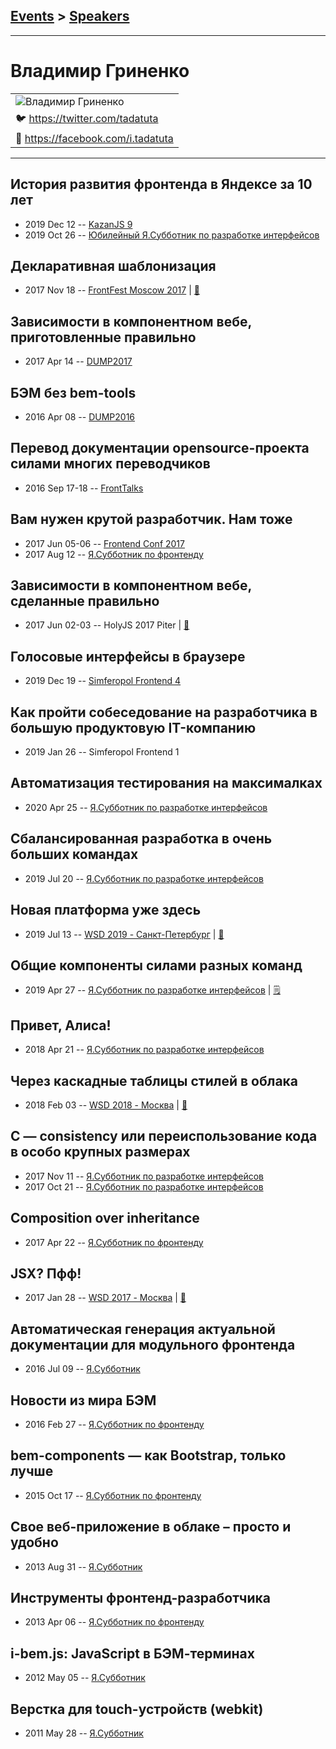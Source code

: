 ## [Events](../README.md) > [Speakers](../speakers.md)
---

# Владимир Гриненко

| |
| --- |
| ![Владимир Гриненко](https://avatars.io/twitter/tadatuta/large)
| :bird:  [https:&#x2F;&#x2F;twitter.com&#x2F;tadatuta](https://twitter.com/tadatuta)
| :blue_book:  [https:&#x2F;&#x2F;facebook.com&#x2F;i.tadatuta](https://facebook.com/i.tadatuta)

---
## История развития фронтенда в Яндексе за 10 лет
- 2019 Dec 12 -- [KazanJS 9](https://youtu.be/BRHpQzVeLV0)    
- 2019 Oct 26 -- [Юбилейный Я.Субботник по разработке интерфейсов](https://www.youtube.com/watch?v=CKbOHn1lJWw&t=713s)    
## Декларативная шаблонизация
- 2017 Nov 18 -- [FrontFest Moscow 2017](https://youtu.be/eFXkgRMynbA)  | [:notebook:](https://speakerdeck.com/frontfest/vladimir-grinienko)  
## Зависимости в компонентном вебе, приготовленные правильно
- 2017 Apr 14 -- [DUMP2017](https://www.youtube.com/watch?v=uXZfcfVlRso)    
## БЭМ без bem-tools
- 2016 Apr 08 -- [DUMP2016](https://www.youtube.com/watch?v=crw46fuxz38)    
## Перевод документации opensource-проекта силами многих переводчиков
- 2016 Sep 17-18 -- [FrontTalks](https://events.yandex.ru/lib/talks/3919/)    
## Вам нужен крутой разработчик. Нам тоже
- 2017 Jun 05-06 -- [Frontend Conf 2017](https://www.youtube.com/watch?v=MA4FW8ruoT8)    
- 2017 Aug 12 -- [Я.Субботник по фронтенду](https://events.yandex.ru/lib/talks/4838/)    
## Зависимости в компонентном вебе, сделанные правильно
- 2017 Jun 02-03 -- HolyJS 2017 Piter  | [:notebook:](https://assets.contentful.com/nn534z2fqr9f/6AQaclj7gIYesm82CEeosM/030624060be5a67c59fb72f81ef374da/Grinenko_-_deps_-_holyJS_Piter.pdf)  
## Голосовые интерфейсы в браузере
- 2019 Dec 19 -- [Simferopol Frontend 4](https://youtu.be/kgnoWzIgNaI)    
## Как пройти собеседование на разработчика в большую продуктовую IT-компанию
- 2019 Jan 26 -- Simferopol Frontend 1    
## Автоматизация тестирования на максималках
- 2020 Apr 25 -- [Я.Субботник по разработке интерфейсов](https://www.youtube.com/watch?v=sk5BIHvtCt8&t=193s)    
## Сбалансированная разработка в очень больших командах
- 2019 Jul 20 -- [Я.Субботник по разработке интерфейсов](https://events.yandex.ru/lib/talks/7516/)    
## Новая платформа уже здесь
- 2019 Jul 13 -- [WSD 2019 - Санкт-Петербург](https://www.youtube.com/watch?v=_0psqory6rk&t=22983s)  | [:notebook:](https://wsd.events/2019/07/13/pres/new-platform.pdf)  
## Общие компоненты силами разных команд
- 2019 Apr 27 -- [Я.Субботник по разработке интерфейсов](https://events.yandex.ru/lib/talks/7251/)    | [:spiral_notepad:](https://habr.com/ru/company/yandex/blog/460811/)
## Привет, Алиса!
- 2018 Apr 21 -- [Я.Субботник по разработке интерфейсов](https://events.yandex.ru/lib/talks/5737/)    
## Через каскадные таблицы стилей в облака
- 2018 Feb 03 -- [WSD 2018 - Москва](https://www.youtube.com/watch?v=3Q0jf-8UsWE)  | [:notebook:](https://wsd.events/2018/02/03/pres/css-to-docker.pdf)  
## C — consistency или переиспользование кода в особо крупных размерах
- 2017 Nov 11 -- [Я.Субботник по разработке интерфейсов](https://events.yandex.ru/lib/talks/5206/)    
- 2017 Oct 21 -- [Я.Субботник по разработке интерфейсов](https://events.yandex.ru/lib/talks/5130/)    
## Сomposition over inheritance
- 2017 Apr 22 -- [Я.Субботник по фронтенду](https://events.yandex.ru/lib/talks/4567/)    
## JSX? Пфф!
- 2017 Jan 28 -- [WSD 2017 - Москва](https://www.youtube.com/watch?v=sn-H4r6x-Cw)  | [:notebook:](https://wsd.events/2017/01/28/pres/jsx-pff.pdf)  
## Автоматическая генерация актуальной документации для модульного фронтенда
- 2016 Jul 09 -- [Я.Субботник](https://events.yandex.ru/lib/talks/3686/)    
## Новости из мира БЭМ
- 2016 Feb 27 -- [Я.Субботник по фронтенду](https://events.yandex.ru/lib/talks/3352/)    
## bem-components — как Bootstrap, только лучше
- 2015 Oct 17 -- [Я.Субботник по фронтенду](https://events.yandex.ru/lib/talks/3205/)    
## Свое веб-приложение в облаке – просто и удобно
- 2013 Aug 31 -- [Я.Субботник](https://events.yandex.ru/lib/talks/1049/)    
## Инструменты фронтенд-разработчика
- 2013 Apr 06 -- [Я.Субботник по фронтенду](https://events.yandex.ru/lib/talks/895/)    
## i-bem.js: JavaScript в БЭМ-терминах
- 2012 May 05 -- [Я.Субботник](https://events.yandex.ru/lib/talks/120/)    
## Верстка для touch-устройств (webkit)
- 2011 May 28 -- [Я.Субботник](https://events.yandex.ru/lib/talks/240/)    
